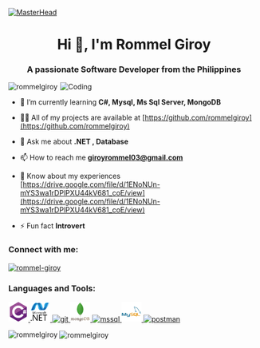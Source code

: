 [![MasterHead](https://img.freepik.com/free-vector/code-testing-cartoon-banner-functional-test-methodology-programming-search-errors-bugs-website-platform-development-dashboard-usability-optimization-computer-pc-vector-illustration_107791-3766.jpg?w=996&t=st=1672477156~exp=1672477756~hmac=13858590c02cd9a4610f71c8a8a71817bc9cc65fdcf8bf3abb1313f3a7e731d4)](https://rommelgiroy.io)
<h1 align="center">Hi 👋, I'm Rommel Giroy</h1>
<h3 align="center">A passionate Software Developer from the Philippines</h3>
<img align="right" alt="Coding" width="400" src="https://cdn.dribbble.com/users/1162077/screenshots/3848914/programmer.gif">

<p align="left"> <img src="https://komarev.com/ghpvc/?username=rommelgiroy&label=Profile%20views&color=0e75b6&style=flat" alt="rommelgiroy" /> </p>

- 🌱 I’m currently learning **C#, Mysql, Ms Sql Server, MongoDB**

- 👨‍💻 All of my projects are available at [https://github.com/rommelgiroy](https://github.com/rommelgiroy)

- 💬 Ask me about **.NET , Database**

- 📫 How to reach me **giroyrommel03@gmail.com**

- 📄 Know about my experiences [https://drive.google.com/file/d/1ENoNUn-mYS3wa1rDPlPXU44kV681_coE/view](https://drive.google.com/file/d/1ENoNUn-mYS3wa1rDPlPXU44kV681_coE/view)

- ⚡ Fun fact **Introvert**

<h3 align="left">Connect with me:</h3>
<p align="left">
<a href="https://linkedin.com/in/rommel-giroy" target="blank"><img align="center" src="https://raw.githubusercontent.com/rahuldkjain/github-profile-readme-generator/master/src/images/icons/Social/linked-in-alt.svg" alt="rommel-giroy" height="30" width="40" /></a>
</p>

<h3 align="left">Languages and Tools:</h3>
<p align="left"> <a href="https://www.w3schools.com/cs/" target="_blank" rel="noreferrer"> <img src="https://raw.githubusercontent.com/devicons/devicon/master/icons/csharp/csharp-original.svg" alt="csharp" width="40" height="40"/> </a> <a href="https://dotnet.microsoft.com/" target="_blank" rel="noreferrer"> <img src="https://raw.githubusercontent.com/devicons/devicon/master/icons/dot-net/dot-net-original-wordmark.svg" alt="dotnet" width="40" height="40"/> </a> <a href="https://git-scm.com/" target="_blank" rel="noreferrer"> <img src="https://www.vectorlogo.zone/logos/git-scm/git-scm-icon.svg" alt="git" width="40" height="40"/> </a> <a href="https://www.mongodb.com/" target="_blank" rel="noreferrer"> <img src="https://raw.githubusercontent.com/devicons/devicon/master/icons/mongodb/mongodb-original-wordmark.svg" alt="mongodb" width="40" height="40"/> </a> <a href="https://www.microsoft.com/en-us/sql-server" target="_blank" rel="noreferrer"> <img src="https://www.svgrepo.com/show/303229/microsoft-sql-server-logo.svg" alt="mssql" width="40" height="40"/> </a> <a href="https://www.mysql.com/" target="_blank" rel="noreferrer"> <img src="https://raw.githubusercontent.com/devicons/devicon/master/icons/mysql/mysql-original-wordmark.svg" alt="mysql" width="40" height="40"/> </a> <a href="https://postman.com" target="_blank" rel="noreferrer"> <img src="https://www.vectorlogo.zone/logos/getpostman/getpostman-icon.svg" alt="postman" width="40" height="40"/> </a> </p>

<p><img align="left" src="https://github-readme-stats.vercel.app/api/top-langs?username=rommelgiroy&show_icons=true&locale=en&layout=compact" alt="rommelgiroy" /></p>

<p>&nbsp;<img align="center" src="https://github-readme-stats.vercel.app/api?username=rommelgiroy&show_icons=true&locale=en" alt="rommelgiroy" /></p>
